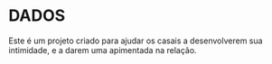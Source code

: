 # DADOS
Este é um projeto criado para ajudar os casais a desenvolverem sua intimidade, e a darem uma apimentada na relação.
